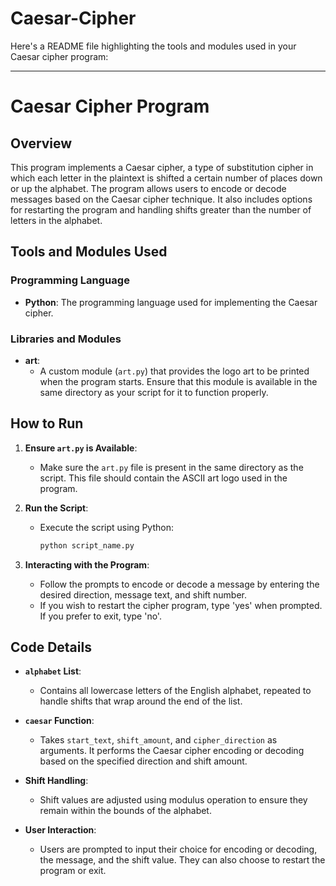 # Caesar-Cipher
Here's a README file highlighting the tools and modules used in your Caesar cipher program:

---

# Caesar Cipher Program

## Overview

This program implements a Caesar cipher, a type of substitution cipher in which each letter in the plaintext is shifted a certain number of places down or up the alphabet. The program allows users to encode or decode messages based on the Caesar cipher technique. It also includes options for restarting the program and handling shifts greater than the number of letters in the alphabet.

## Tools and Modules Used

### Programming Language
- **Python**: The programming language used for implementing the Caesar cipher.

### Libraries and Modules

- **art**: 
  - A custom module (`art.py`) that provides the logo art to be printed when the program starts. Ensure that this module is available in the same directory as your script for it to function properly.

## How to Run

1. **Ensure `art.py` is Available**:
   - Make sure the `art.py` file is present in the same directory as the script. This file should contain the ASCII art logo used in the program.

2. **Run the Script**:
   - Execute the script using Python:
     ```sh
     python script_name.py
     ```

3. **Interacting with the Program**:
   - Follow the prompts to encode or decode a message by entering the desired direction, message text, and shift number.
   - If you wish to restart the cipher program, type 'yes' when prompted. If you prefer to exit, type 'no'.

## Code Details

- **`alphabet` List**: 
  - Contains all lowercase letters of the English alphabet, repeated to handle shifts that wrap around the end of the list.

- **`caesar` Function**: 
  - Takes `start_text`, `shift_amount`, and `cipher_direction` as arguments. It performs the Caesar cipher encoding or decoding based on the specified direction and shift amount.

- **Shift Handling**: 
  - Shift values are adjusted using modulus operation to ensure they remain within the bounds of the alphabet.

- **User Interaction**: 
  - Users are prompted to input their choice for encoding or decoding, the message, and the shift value. They can also choose to restart the program or exit.

